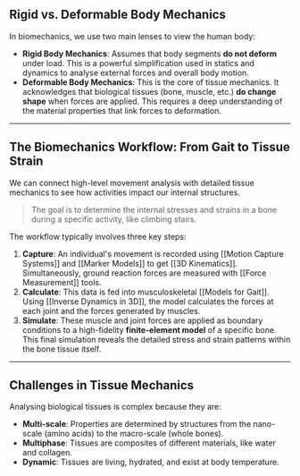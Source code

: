 ## Rigid vs. Deformable Body Mechanics 
In biomechanics, we use two main lenses to view the human body:

- **Rigid Body Mechanics**: Assumes that body segments **do not deform** under load. This is a powerful simplification used in statics and dynamics to analyse external forces and overall body motion.
- **Deformable Body Mechanics**: This is the core of tissue mechanics. It acknowledges that biological tissues (bone, muscle, etc.) **do change shape** when forces are applied. This requires a deep understanding of the material properties that link forces to deformation.

---

## The Biomechanics Workflow: From Gait to Tissue Strain
We can connect high-level movement analysis with detailed tissue mechanics to see how activities impact our internal structures.

> The goal is to determine the internal stresses and strains in a bone during a specific activity, like climbing stairs.

The workflow typically involves three key steps:
1.  **Capture**: An individual's movement is recorded using [[Motion Capture Systems]] and [[Marker Models]] to get [[3D Kinematics]]. Simultaneously, ground reaction forces are measured with [[Force Measurement]] tools.
2.  **Calculate**: This data is fed into musculoskeletal [[Models for Gait]]. Using [[Inverse Dynamics in 3D]], the model calculates the forces at each joint and the forces generated by muscles.
3.  **Simulate**: These muscle and joint forces are applied as boundary conditions to a high-fidelity **finite-element model** of a specific bone. This final simulation reveals the detailed stress and strain patterns within the bone tissue itself.


---

## Challenges in Tissue Mechanics
Analysing biological tissues is complex because they are:
- **Multi-scale**: Properties are determined by structures from the nano-scale (amino acids) to the macro-scale (whole bones).
- **Multiphase**: Tissues are composites of different materials, like water and collagen.
- **Dynamic**: Tissues are living, hydrated, and exist at body temperature.